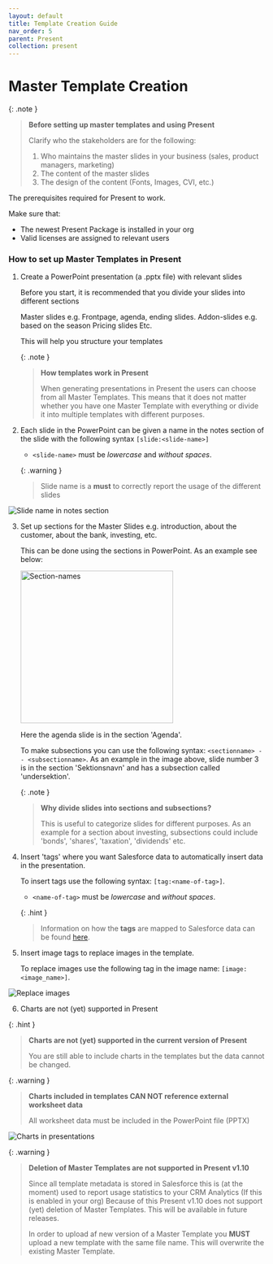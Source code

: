 ```yaml
---
layout: default
title: Template Creation Guide
nav_order: 5
parent: Present
collection: present
---
```


# Master Template Creation

{: .note }
> **Before setting up master templates and using Present**
>
> Clarify who the stakeholders are for the following:
> 1. Who maintains the master slides in your business (sales, product managers, marketing)
> 2. The content of the master slides
> 3. The design of the content (Fonts, Images, CVI, etc.)

The prerequisites required for Present to work.

Make sure that:
- The newest Present Package is installed in your org
- Valid licenses are assigned to relevant users

### How to set up Master Templates in Present

1. Create a PowerPoint presentation (a .pptx file) with relevant slides

   <procedure title="Divide your slides into different categories" id="slide-categories">
      <p>Before you start, it is recommended that you divide your slides into different sections</p>
      <step>Master slides e.g. Frontpage, agenda, ending slides.</step>
      <step>Addon-slides e.g. based on the season</step>
      <step>Pricing slides</step>
      <step>Etc.</step>
      <p>This will help you structure your templates</p>
   </procedure>

   {: .note }
   > **How templates work in Present**
   >
   > When generating presentations in Present the users can choose from all Master Templates.
   > This means that it does not matter whether you have one Master Template with everything or divide it into multiple templates with different purposes.

2. Each slide in the PowerPoint can be given a name in the notes section of the slide with the following syntax
   `[slide:<slide-name>]`

   * `<slide-name>` must be _lowercase_ and _without spaces_.

   {: .warning }
   > Slide name is a **must** to correctly report the usage of the different slides


  ![Slide name in notes section](../../assets/images/present/slide_name.png)


3. Set up sections for the Master Slides e.g. introduction, about the customer, about the bank, investing, etc.

   This can be done using the sections in PowerPoint. As an example see below:


   <img alt="Section-names" src="../../assets/images/present/section_names.png" width="300">


   Here the agenda slide is in the section 'Agenda'.

   To make subsections you can use the following syntax: `<sectionname> -- <subsectionname>`. As an example in the image above, slide number 3 is in the section 'Sektionsnavn' and has a subsection called 'undersektion'.

   {: .note }
   > **Why divide slides into sections and subsections?**
   >
   > This is useful to categorize slides for different purposes. As an example for a section about investing, subsections could include 'bonds', 'shares', 'taxation', 'dividends' etc.

4. Insert 'tags' where you want Salesforce data to automatically insert data in the presentation.

   To insert tags use the following syntax: `[tag:<name-of-tag>]`.

   * `<name-of-tag>` must be _lowercase_ and _without spaces_.


   {: .hint }
   > Information on how the **tags** are mapped to Salesforce data can be found [here](../tag-mapping).


5. Insert image tags to replace images in the template.

   To replace images use the following tag in the image name: `[image:<image_name>]`.


![Replace images](../../assets/images/present/image_tags.png)

6. Charts are not (yet) supported in Present

  {: .hint }
  > **Charts are not (yet) supported in the current version of Present**
  >
  > You are still able to include charts in the templates but the data cannot be changed.

  {: .warning }
  > **Charts included in templates CAN NOT reference external worksheet data**
  >
  > All worksheet data must be included in the PowerPoint file (PPTX)

  ![Charts in presentations](../../assets/images/present/charts.png)

  {: .warning }
  > **Deletion of Master Templates are not supported in Present v1.10**
  >
  > Since all template metadata is stored in Salesforce this is (at the moment) used to report usage statistics to your CRM Analytics (If this is enabled in your org)
  > Because of this Present v1.10 does not support (yet) deletion of Master Templates. This will be available in future releases.
  > 
  > In order to upload af new version of a Master Template you **MUST** upload a new template with the same file name. This will overwrite the existing Master Template.
